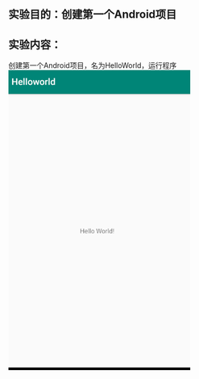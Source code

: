 ## 实验目的：创建第一个Android项目
## 实验内容：
创建第一个Android项目，名为HelloWorld，运行程序    
![Helloworld](/Helloworld/img/捕获.PNG)  

